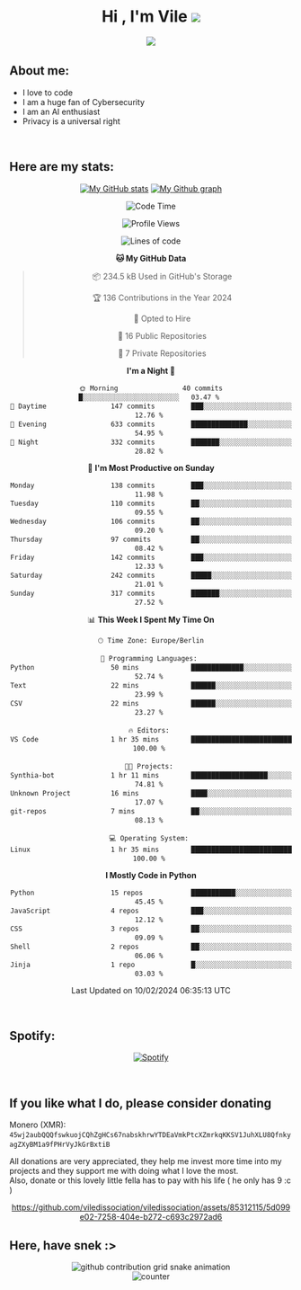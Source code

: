 <h1 align="center">Hi , I'm Vile <img src="https://media.giphy.com/media/hvRJCLFzcasrR4ia7z/giphy.gif" width="35"></h1>
<p align="center">
  <a href="https://github.com/viledissociation"><img src="https://readme-typing-svg.demolab.com?font=Roboto+Mono&weight=300&size=28&duration=4000&pause=100&color=C109F7&center=true&vCenter=true&width=580&height=127&lines=I'm+a+programmer;I'm+an+AI+enthusiast;I'm+a+big+fan+of+Neural+Networks;I'm+interested+in+Computer+Science;I+love+Cybersecurity;By+the+way+I+use+Arch+%F0%9F%92%80"></a>
</p>

## About me:

- I love to code
- I am a huge fan of Cybersecurity
- I am an AI enthusiast
- Privacy is a universal right

<br>

## Here are my stats:

<div align="center">
    
 [![My GitHub stats](https://github-readme-stats.vercel.app/api?username=viledissociation&count_private=true&show_icons=true&theme=radical)](https://github.com/viledissociation)
 [![My Github graph](http://github-profile-summary-cards.vercel.app/api/cards/profile-details?username=viledissociation&theme=radical)](https://github.com/viledissociation)

<!--START_SECTION:waka-->
![Code Time](http://img.shields.io/badge/Code%20Time-216%20hrs%2033%20mins-blue)

![Profile Views](http://img.shields.io/badge/Profile%20Views-0-blue)

![Lines of code](https://img.shields.io/badge/From%20Hello%20World%20I%27ve%20Written-83.8%20thousand%20lines%20of%20code-blue)

**🐱 My GitHub Data** 

> 📦 234.5 kB Used in GitHub's Storage 
 > 
> 🏆 136 Contributions in the Year 2024
 > 
> 💼 Opted to Hire
 > 
> 📜 16 Public Repositories 
 > 
> 🔑 7 Private Repositories 
 > 
**I'm a Night 🦉** 

```text
🌞 Morning                40 commits          █░░░░░░░░░░░░░░░░░░░░░░░░   03.47 % 
🌆 Daytime                147 commits         ███░░░░░░░░░░░░░░░░░░░░░░   12.76 % 
🌃 Evening                633 commits         ██████████████░░░░░░░░░░░   54.95 % 
🌙 Night                  332 commits         ███████░░░░░░░░░░░░░░░░░░   28.82 % 
```
📅 **I'm Most Productive on Sunday** 

```text
Monday                   138 commits         ███░░░░░░░░░░░░░░░░░░░░░░   11.98 % 
Tuesday                  110 commits         ██░░░░░░░░░░░░░░░░░░░░░░░   09.55 % 
Wednesday                106 commits         ██░░░░░░░░░░░░░░░░░░░░░░░   09.20 % 
Thursday                 97 commits          ██░░░░░░░░░░░░░░░░░░░░░░░   08.42 % 
Friday                   142 commits         ███░░░░░░░░░░░░░░░░░░░░░░   12.33 % 
Saturday                 242 commits         █████░░░░░░░░░░░░░░░░░░░░   21.01 % 
Sunday                   317 commits         ███████░░░░░░░░░░░░░░░░░░   27.52 % 
```


📊 **This Week I Spent My Time On** 

```text
🕑︎ Time Zone: Europe/Berlin

💬 Programming Languages: 
Python                   50 mins             █████████████░░░░░░░░░░░░   52.74 % 
Text                     22 mins             ██████░░░░░░░░░░░░░░░░░░░   23.99 % 
CSV                      22 mins             ██████░░░░░░░░░░░░░░░░░░░   23.27 % 

🔥 Editors: 
VS Code                  1 hr 35 mins        █████████████████████████   100.00 % 

🐱‍💻 Projects: 
Synthia-bot              1 hr 11 mins        ███████████████████░░░░░░   74.81 % 
Unknown Project          16 mins             ████░░░░░░░░░░░░░░░░░░░░░   17.07 % 
git-repos                7 mins              ██░░░░░░░░░░░░░░░░░░░░░░░   08.13 % 

💻 Operating System: 
Linux                    1 hr 35 mins        █████████████████████████   100.00 % 
```

**I Mostly Code in Python** 

```text
Python                   15 repos            ███████████░░░░░░░░░░░░░░   45.45 % 
JavaScript               4 repos             ███░░░░░░░░░░░░░░░░░░░░░░   12.12 % 
CSS                      3 repos             ██░░░░░░░░░░░░░░░░░░░░░░░   09.09 % 
Shell                    2 repos             ██░░░░░░░░░░░░░░░░░░░░░░░   06.06 % 
Jinja                    1 repo              █░░░░░░░░░░░░░░░░░░░░░░░░   03.03 % 
```




 Last Updated on 10/02/2024 06:35:13 UTC
<!--END_SECTION:waka-->
</div>
<br>

## Spotify:

<div align="center">

[![Spotify](https://whois-hoeless.vercel.app/api/spotify?background_color=0d1117&border_color=090d13)](https://open.spotify.com/user/heanchenhorst)
</div>

<br>

## If you like what I do, please consider donating

Monero (XMR): ```45wj2aubQQQfswkuojCQhZgHCs67nabskhrwYTDEaVmkPtcXZmrkqKKSV1JuhXLU8QfnkyagZXyBM1a9fPHrVyJkGrBxtiB```

All donations are very appreciated, they help me invest more time into my projects and they support me with doing what I love the most.  
Also, donate or this lovely little fella has to pay with his life (  he only has 9 :c  )

<div align="center">


https://github.com/viledissociation/viledissociation/assets/85312115/5d099e02-7258-404e-b272-c693c2972ad6


</div>

## Here, have snek :>
<div align="center">
<picture>
  <source media="(prefers-color-scheme: dark)" srcset="https://raw.githubusercontent.com/viledissociation/viledissociation/output/github-contribution-grid-snake-dark.svg">
  <source media="(prefers-color-scheme: light)" srcset="https://raw.githubusercontent.com/viledissociation/viledissociation/output/github-contribution-grid-snake.svg">
  <img alt="github contribution grid snake animation" src="https://raw.githubusercontent.com/viledissociation/viledissociation/output/github-contribution-grid-snake.svg">
</div>

<div align="center">
  <img src="https://moe-counter.glitch.me/get/@hoeless_count?theme=rule34" alt="counter" />
</div>

